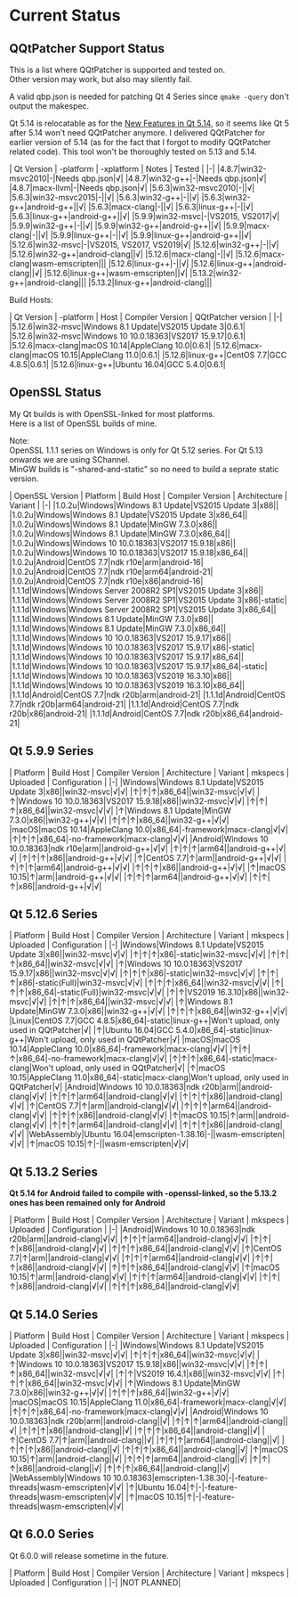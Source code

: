 # Current Status

## QQtPatcher Support Status

This is a list where QQtPatcher is supported and tested on.  
Other version may work, but also may silently fail.

A valid qbp.json is needed for patching Qt 4 Series since `qmake -query` don't output the makespec.

Qt 5.14 is relocatable as for the [New Features in Qt 5.14](https://wiki.qt.io/New_Features_in_Qt_5.14), so it seems like Qt 5 after 5.14 won't need QQtPatcher anymore.
I delivered QQtPatcher for earlier version of 5.14 (as for the fact that I forgot to modify QQtPatcher related code).
This tool won't be thoroughly tested on 5.13 and 5.14.

| Qt Version | -platform | -xplatform | Notes | Tested |
|-|
|4.8.7|win32-msvc2010|-|Needs qbp.json|√|
|4.8.7|win32-g++|-|Needs qbp.json|√|
|4.8.7|macx-llvm|-|Needs qbp.json|√|
|5.6.3|win32-msvc2010|-||√|
|5.6.3|win32-msvc2015|-||√|
|5.6.3|win32-g++|-||√|
|5.6.3|win32-g++|android-g++||√|
|5.6.3|macx-clang|-||√|
|5.6.3|linux-g++|-||√|
|5.6.3|linux-g++|android-g++||√|
|5.9.9|win32-msvc|-|VS2015, VS2017|√|
|5.9.9|win32-g++|-||√|
|5.9.9|win32-g++|android-g++||√|
|5.9.9|macx-clang|-||√|
|5.9.9|linux-g++|-||√|
|5.9.9|linux-g++|android-g++||√|
|5.12.6|win32-msvc|-|VS2015, VS2017, VS2019|√|
|5.12.6|win32-g++|-||√|
|5.12.6|win32-g++|android-clang||√|
|5.12.6|macx-clang|-||√|
|5.12.6|macx-clang|wasm-emscripten|||
|5.12.6|linux-g++|-||√|
|5.12.6|linux-g++|android-clang||√|
|5.12.6|linux-g++|wasm-emscripten||√|
|5.13.2|win32-g++|android-clang|||
|5.13.2|linux-g++|android-clang|||

Build Hosts:

| Qt Version | -platform | Host | Compiler Version | QQtPatcher version |
|-|
|5.12.6|win32-msvc|Windows 8.1 Update|VS2015 Update 3|0.6.1|
|5.12.6|win32-msvc|Windows 10 10.0.18363|VS2017 15.9.17|0.6.1|
|5.12.6|macx-clang|macOS 10.14|AppleClang 10.0|0.6.1|
|5.12.6|macx-clang|macOS 10.15|AppleClang 11.0|0.6.1|
|5.12.6|linux-g++|CentOS 7.7|GCC 4.8.5|0.6.1|
|5.12.6|linux-g++|Ubuntu 16.04|GCC 5.4.0|0.6.1|

## OpenSSL Status

My Qt builds is with OpenSSL-linked for most platforms.  
Here is a list of OpenSSL builds of mine.

Note:   
OpenSSL 1.1.1 series on Windows is only for Qt 5.12 series. For Qt 5.13 onwards we are using SChannel.  
MinGW builds is "-shared-and-static" so no need to build a seprate static version.

| OpenSSL Version | Platform | Build Host | Compiler Version | Architecture | Variant |
|-|
|1.0.2u|Windows|Windows 8.1 Update|VS2015 Update 3|x86||
|1.0.2u|Windows|Windows 8.1 Update|VS2015 Update 3|x86_64||
|1.0.2u|Windows|Windows 8.1 Update|MinGW 7.3.0|x86||
|1.0.2u|Windows|Windows 8.1 Update|MinGW 7.3.0|x86_64||
|1.0.2u|Windows|Windows 10 10.0.18363|VS2017 15.9.18|x86||
|1.0.2u|Windows|Windows 10 10.0.18363|VS2017 15.9.18|x86_64||
|1.0.2u|Android|CentOS 7.7|ndk r10e|arm|android-16|
|1.0.2u|Android|CentOS 7.7|ndk r10e|arm64|android-21|
|1.0.2u|Android|CentOS 7.7|ndk r10e|x86|android-16|
|1.1.1d|Windows|Windows Server 2008R2 SP1|VS2015 Update 3|x86||
|1.1.1d|Windows|Windows Server 2008R2 SP1|VS2015 Update 3|x86|-static|
|1.1.1d|Windows|Windows Server 2008R2 SP1|VS2015 Update 3|x86_64||
|1.1.1d|Windows|Windows 8.1 Update|MinGW 7.3.0|x86||
|1.1.1d|Windows|Windows 8.1 Update|MinGW 7.3.0|x86_64||
|1.1.1d|Windows|Windows 10 10.0.18363|VS2017 15.9.17|x86||
|1.1.1d|Windows|Windows 10 10.0.18363|VS2017 15.9.17|x86|-static|
|1.1.1d|Windows|Windows 10 10.0.18363|VS2017 15.9.17|x86_64||
|1.1.1d|Windows|Windows 10 10.0.18363|VS2017 15.9.17|x86_64|-static|
|1.1.1d|Windows|Windows 10 10.0.18363|VS2019 16.3.10|x86||
|1.1.1d|Windows|Windows 10 10.0.18363|VS2019 16.3.10|x86_64||
|1.1.1d|Android|CentOS 7.7|ndk r20b|arm|android-21|
|1.1.1d|Android|CentOS 7.7|ndk r20b|arm64|android-21|
|1.1.1d|Android|CentOS 7.7|ndk r20b|x86|android-21|
|1.1.1d|Android|CentOS 7.7|ndk r20b|x86_64|android-21|

## Qt 5.9.9 Series

| Platform | Build Host |  Compiler Version | Architecture | Variant | mkspecs | Uploaded | Configuration |
|-|
|Windows|Windows 8.1 Update|VS2015 Update 3|x86||win32-msvc|√|√|
|↑|↑|↑|x86_64||win32-msvc|√|√|
|↑|Windows 10 10.0.18363|VS2017 15.9.18|x86||win32-msvc|√|√|
|↑|↑|↑|x86_64||win32-msvc|√|√|
|↑|Windows 8.1 Update|MinGW 7.3.0|x86||win32-g++|√|√|
|↑|↑|↑|x86_64||win32-g++|√|√|
|macOS|macOS 10.14|AppleClang 10.0|x86_64|-framework|macx-clang|√|√|
|↑|↑|↑|x86_64|-no-framework|macx-clang|√|√|
|Android|Windows 10 10.0.18363|ndk r10e|arm||android-g++|√|√|
|↑|↑|↑|arm64||android-g++|√|√|
|↑|↑|↑|x86||android-g++|√|√|
|↑|CentOS 7.7|↑|arm||android-g++|√|√|
|↑|↑|↑|arm64||android-g++|√|√|
|↑|↑|↑|x86||android-g++|√|√|
|↑|macOS 10.15|↑|arm||android-g++|√|√|
|↑|↑|↑|arm64||android-g++|√|√|
|↑|↑|↑|x86||android-g++|√|√|

## Qt 5.12.6 Series

| Platform | Build Host |  Compiler Version | Architecture | Variant | mkspecs | Uploaded | Configuration |
|-|
|Windows|Windows 8.1 Update|VS2015 Update 3|x86||win32-msvc|√|√|
|↑|↑|↑|x86|-static|win32-msvc|√|√|
|↑|↑|↑|x86_64||win32-msvc|√|√|
|↑|Windows 10 10.0.18363|VS2017 15.9.17|x86||win32-msvc|√|√|
|↑|↑|↑|x86|-static|win32-msvc|√|√|
|↑|↑|↑|x86|-static(Full)|win32-msvc|√|√|
|↑|↑|↑|x86_64||win32-msvc|√|√|
|↑|↑|↑|x86_64|-static(Full)|win32-msvc|√|√|
|↑|↑|VS2019 16.3.10|x86||win32-msvc|√|√|
|↑|↑|↑|x86_64||win32-msvc|√|√|
|↑|Windows 8.1 Update|MinGW 7.3.0|x86||win32-g++|√|√|
|↑|↑|↑|x86_64||win32-g++|√|√|
|Linux|CentOS 7.7|GCC 4.8.5|x86_64|-static|linux-g++|Won't upload, only used in QQtPatcher|√|
|↑|Ubuntu 16.04|GCC 5.4.0|x86_64|-static|linux-g++|Won't upload, only used in QQtPatcher|√|
|macOS|macOS 10.14|AppleClang 10.0|x86_64|-framework|macx-clang|√|√|
|↑|↑|↑|x86_64|-no-framework|macx-clang|√|√|
|↑|↑|↑|x86_64|-static|macx-clang|Won't upload, only used in QQtPatcher|√|
|↑|macOS 10.15|AppleClang 11.0|x86_64|-static|macx-clang|Won't upload, only used in QQtPatcher|√|
|Android|Windows 10 10.0.18363|ndk r20b|arm||android-clang|√|√|
|↑|↑|↑|arm64||android-clang|√|√|
|↑|↑|↑|x86||android-clang|√|√|
|↑|CentOS 7.7|↑|arm||android-clang|√|√|
|↑|↑|↑|arm64||android-clang|√|√|
|↑|↑|↑|x86||android-clang|√|√|
|↑|macOS 10.15|↑|arm||android-clang|√|√|
|↑|↑|↑|arm64||android-clang|√|√|
|↑|↑|↑|x86||android-clang|√|√|
|WebAssembly|Ubuntu 16.04|emscripten-1.38.16|-||wasm-emscripten|√|√|
|↑|macOS 10.15|↑|-||wasm-emscripten|√|√|

## Qt 5.13.2 Series

__Qt 5.14 for Android failed to compile with -openssl-linked, so the 5.13.2 ones has been remained only for Android__

| Platform | Build Host |  Compiler Version | Architecture | Variant | mkspecs | Uploaded | Configuration |
|-|
|Android|Windows 10 10.0.18363|ndk r20b|arm||android-clang|√|√|
|↑|↑|↑|arm64||android-clang|√|√|
|↑|↑|↑|x86||android-clang|√|√|
|↑|↑|↑|x86_64||android-clang|√|√|
|↑|CentOS 7.7|↑|arm||android-clang|√|√|
|↑|↑|↑|arm64||android-clang|√|√|
|↑|↑|↑|x86||android-clang|√|√|
|↑|↑|↑|x86_64||android-clang|√|√|
|↑|macOS 10.15|↑|arm||android-clang|√|√|
|↑|↑|↑|arm64||android-clang|√|√|
|↑|↑|↑|x86||android-clang|√|√|
|↑|↑|↑|x86_64||android-clang|√|√|

## Qt 5.14.0 Series

| Platform | Build Host |  Compiler Version | Architecture | Variant | mkspecs | Uploaded | Configuration |
|-|
|Windows|Windows 8.1 Update|VS2015 Update 3|x86||win32-msvc|√|√|
|↑|↑|↑|x86_64||win32-msvc|√|√|
|↑|Windows 10 10.0.18363|VS2017 15.9.18|x86||win32-msvc|√|√|
|↑|↑|↑|x86_64||win32-msvc|√|√|
|↑|↑|VS2019 16.4.1|x86||win32-msvc|√|√|
|↑|↑|↑|x86_64||win32-msvc|√|√|
|↑|Windows 8.1 Update|MinGW 7.3.0|x86||win32-g++|√|√|
|↑|↑|↑|x86_64||win32-g++|√|√|
|macOS|macOS 10.15|AppleClang 11.0|x86_64|-framework|macx-clang|√|√|
|↑|↑|↑|x86_64|-no-framework|macx-clang|√|√|
|Android|Windows 10 10.0.18363|ndk r20b|arm||android-clang||√|
|↑|↑|↑|arm64||android-clang||√|
|↑|↑|↑|x86||android-clang||√|
|↑|↑|↑|x86_64||android-clang||√|
|↑|CentOS 7.7|↑|arm||android-clang||√|
|↑|↑|↑|arm64||android-clang||√|
|↑|↑|↑|x86||android-clang||√|
|↑|↑|↑|x86_64||android-clang||√|
|↑|macOS 10.15|↑|arm||android-clang||√|
|↑|↑|↑|arm64||android-clang||√|
|↑|↑|↑|x86||android-clang||√|
|↑|↑|↑|x86_64||android-clang||√|
|WebAssembly|Windows 10 10.0.18363|emscripten-1.38.30|-|-feature-threads|wasm-emscripten|√|√|
|↑|Ubuntu 16.04|↑|-|-feature-threads|wasm-emscripten|√|√|
|↑|macOS 10.15|↑|-|-feature-threads|wasm-emscripten|√|√|

## Qt 6.0.0 Series

Qt 6.0.0 will release sometime in the future.

| Platform | Build Host |  Compiler Version | Architecture | Variant | mkspecs | Uploaded | Configuration |
|-|
|NOT PLANNED|
